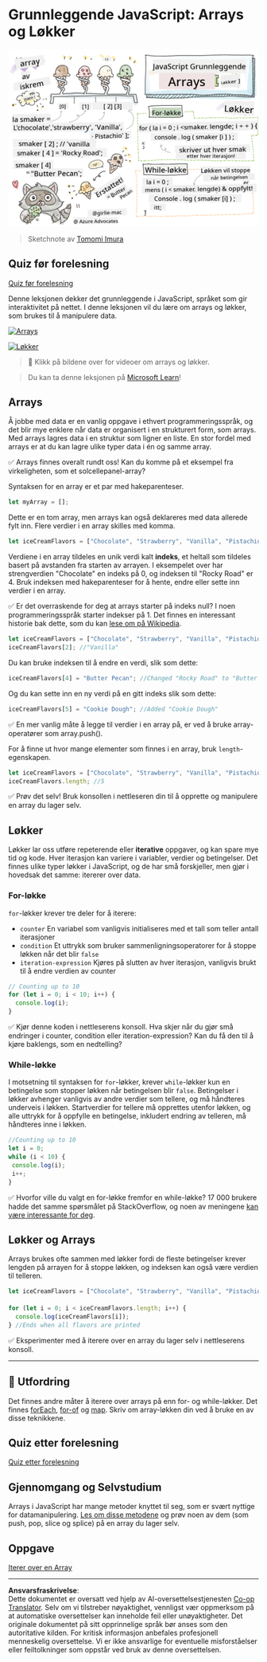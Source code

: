 <!--
CO_OP_TRANSLATOR_METADATA:
{
  "original_hash": "9029f96b0e034839c1799f4595e4bb66",
  "translation_date": "2025-08-29T08:37:43+00:00",
  "source_file": "2-js-basics/4-arrays-loops/README.md",
  "language_code": "no"
}
-->
# Grunnleggende JavaScript: Arrays og Løkker

![Grunnleggende JavaScript - Arrays](../../../../translated_images/webdev101-js-arrays.439d7528b8a294558d0e4302e448d193f8ad7495cc407539cc81f1afe904b470.no.png)
> Sketchnote av [Tomomi Imura](https://twitter.com/girlie_mac)

## Quiz før forelesning
[Quiz før forelesning](https://ff-quizzes.netlify.app/web/quiz/13)

Denne leksjonen dekker det grunnleggende i JavaScript, språket som gir interaktivitet på nettet. I denne leksjonen vil du lære om arrays og løkker, som brukes til å manipulere data.

[![Arrays](https://img.youtube.com/vi/1U4qTyq02Xw/0.jpg)](https://youtube.com/watch?v=1U4qTyq02Xw "Arrays")

[![Løkker](https://img.youtube.com/vi/Eeh7pxtTZ3k/0.jpg)](https://www.youtube.com/watch?v=Eeh7pxtTZ3k "Løkker")

> 🎥 Klikk på bildene over for videoer om arrays og løkker.

> Du kan ta denne leksjonen på [Microsoft Learn](https://docs.microsoft.com/learn/modules/web-development-101-arrays/?WT.mc_id=academic-77807-sagibbon)!

## Arrays

Å jobbe med data er en vanlig oppgave i ethvert programmeringsspråk, og det blir mye enklere når data er organisert i en strukturert form, som arrays. Med arrays lagres data i en struktur som ligner en liste. En stor fordel med arrays er at du kan lagre ulike typer data i én og samme array.

✅ Arrays finnes overalt rundt oss! Kan du komme på et eksempel fra virkeligheten, som et solcellepanel-array?

Syntaksen for en array er et par med hakeparenteser.

```javascript
let myArray = [];
```

Dette er en tom array, men arrays kan også deklareres med data allerede fylt inn. Flere verdier i en array skilles med komma.

```javascript
let iceCreamFlavors = ["Chocolate", "Strawberry", "Vanilla", "Pistachio", "Rocky Road"];
```

Verdiene i en array tildeles en unik verdi kalt **indeks**, et heltall som tildeles basert på avstanden fra starten av arrayen. I eksempelet over har strengverdien "Chocolate" en indeks på 0, og indeksen til "Rocky Road" er 4. Bruk indeksen med hakeparenteser for å hente, endre eller sette inn verdier i en array.

✅ Er det overraskende for deg at arrays starter på indeks null? I noen programmeringsspråk starter indekser på 1. Det finnes en interessant historie bak dette, som du kan [lese om på Wikipedia](https://en.wikipedia.org/wiki/Zero-based_numbering).

```javascript
let iceCreamFlavors = ["Chocolate", "Strawberry", "Vanilla", "Pistachio", "Rocky Road"];
iceCreamFlavors[2]; //"Vanilla"
```

Du kan bruke indeksen til å endre en verdi, slik som dette:

```javascript
iceCreamFlavors[4] = "Butter Pecan"; //Changed "Rocky Road" to "Butter Pecan"
```

Og du kan sette inn en ny verdi på en gitt indeks slik som dette:

```javascript
iceCreamFlavors[5] = "Cookie Dough"; //Added "Cookie Dough"
```

✅ En mer vanlig måte å legge til verdier i en array på, er ved å bruke array-operatører som array.push().

For å finne ut hvor mange elementer som finnes i en array, bruk `length`-egenskapen.

```javascript
let iceCreamFlavors = ["Chocolate", "Strawberry", "Vanilla", "Pistachio", "Rocky Road"];
iceCreamFlavors.length; //5
```

✅ Prøv det selv! Bruk konsollen i nettleseren din til å opprette og manipulere en array du lager selv.

## Løkker

Løkker lar oss utføre repeterende eller **iterative** oppgaver, og kan spare mye tid og kode. Hver iterasjon kan variere i variabler, verdier og betingelser. Det finnes ulike typer løkker i JavaScript, og de har små forskjeller, men gjør i hovedsak det samme: itererer over data.

### For-løkke

`for`-løkker krever tre deler for å iterere:
- `counter` En variabel som vanligvis initialiseres med et tall som teller antall iterasjoner
- `condition` Et uttrykk som bruker sammenligningsoperatorer for å stoppe løkken når det blir `false`
- `iteration-expression` Kjøres på slutten av hver iterasjon, vanligvis brukt til å endre verdien av counter
  
```javascript
// Counting up to 10
for (let i = 0; i < 10; i++) {
  console.log(i);
}
```

✅ Kjør denne koden i nettleserens konsoll. Hva skjer når du gjør små endringer i counter, condition eller iteration-expression? Kan du få den til å kjøre baklengs, som en nedtelling?

### While-løkke

I motsetning til syntaksen for `for`-løkker, krever `while`-løkker kun en betingelse som stopper løkken når betingelsen blir `false`. Betingelser i løkker avhenger vanligvis av andre verdier som tellere, og må håndteres underveis i løkken. Startverdier for tellere må opprettes utenfor løkken, og alle uttrykk for å oppfylle en betingelse, inkludert endring av telleren, må håndteres inne i løkken.

```javascript
//Counting up to 10
let i = 0;
while (i < 10) {
 console.log(i);
 i++;
}
```

✅ Hvorfor ville du valgt en for-løkke fremfor en while-løkke? 17 000 brukere hadde det samme spørsmålet på StackOverflow, og noen av meningene [kan være interessante for deg](https://stackoverflow.com/questions/39969145/while-loops-vs-for-loops-in-javascript).

## Løkker og Arrays

Arrays brukes ofte sammen med løkker fordi de fleste betingelser krever lengden på arrayen for å stoppe løkken, og indeksen kan også være verdien til telleren.

```javascript
let iceCreamFlavors = ["Chocolate", "Strawberry", "Vanilla", "Pistachio", "Rocky Road"];

for (let i = 0; i < iceCreamFlavors.length; i++) {
  console.log(iceCreamFlavors[i]);
} //Ends when all flavors are printed
```

✅ Eksperimenter med å iterere over en array du lager selv i nettleserens konsoll.

---

## 🚀 Utfordring

Det finnes andre måter å iterere over arrays på enn for- og while-løkker. Det finnes [forEach](https://developer.mozilla.org/docs/Web/JavaScript/Reference/Global_Objects/Array/forEach), [for-of](https://developer.mozilla.org/docs/Web/JavaScript/Reference/Statements/for...of) og [map](https://developer.mozilla.org/docs/Web/JavaScript/Reference/Global_Objects/Array/map). Skriv om array-løkken din ved å bruke en av disse teknikkene.

## Quiz etter forelesning
[Quiz etter forelesning](https://ff-quizzes.netlify.app/web/quiz/14)

## Gjennomgang og Selvstudium

Arrays i JavaScript har mange metoder knyttet til seg, som er svært nyttige for datamanipulering. [Les om disse metodene](https://developer.mozilla.org/docs/Web/JavaScript/Reference/Global_Objects/Array) og prøv noen av dem (som push, pop, slice og splice) på en array du lager selv.

## Oppgave

[Iterer over en Array](assignment.md)

---

**Ansvarsfraskrivelse**:  
Dette dokumentet er oversatt ved hjelp av AI-oversettelsestjenesten [Co-op Translator](https://github.com/Azure/co-op-translator). Selv om vi tilstreber nøyaktighet, vennligst vær oppmerksom på at automatiske oversettelser kan inneholde feil eller unøyaktigheter. Det originale dokumentet på sitt opprinnelige språk bør anses som den autoritative kilden. For kritisk informasjon anbefales profesjonell menneskelig oversettelse. Vi er ikke ansvarlige for eventuelle misforståelser eller feiltolkninger som oppstår ved bruk av denne oversettelsen.